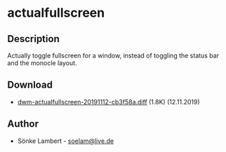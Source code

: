 actualfullscreen
================

Description
-----------
Actually toggle fullscreen for a window, instead of toggling the status bar and the monocle layout.

Download
--------
* [dwm-actualfullscreen-20191112-cb3f58a.diff](dwm-actualfullscreen-20191112-cb3f58a.diff) (1.8K) (12.11.2019)

Author
------
* Sönke Lambert - <soelam@live.de>
